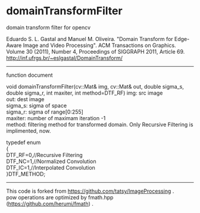 domainTransformFilter
=====================

domain transform filter for opencv

Eduardo S. L. Gastal and Manuel M. Oliveira. "Domain Transform for Edge-Aware Image and Video Processing". ACM Transactions on Graphics. Volume 30 (2011), Number 4, Proceedings of SIGGRAPH 2011, Article 69.
http://inf.ufrgs.br/~eslgastal/DomainTransform/


-----------------------------------------------
function document

void domainTransformFilter(cv::Mat& img, cv::Mat& out, double sigma_s, double sigma_r, int maxiter, int method=DTF_RF)
 img: src image  
 out: dest image  
 sigma_s: sigma of space  
 sigma_r: sigma of range[0:255]  
 maxiter: number of maximam iteration -1  
 method: filtering method for transformed domain. Only Recursive Filtering is implimented, now.  

typedef enum  
{  
	DTF_RF=0,//Recursive Filtering  
	DTF_NC=1,//Normalized Convolution  
	DTF_IC=1,//Interpolated Convolution  
}DTF_METHOD;  



------------------------------------------------------
This code is forked from https://github.com/tatsy/ImageProcessing .  
pow operations are optimized by fmath.hpp (https://github.com/herumi/fmath) .  


